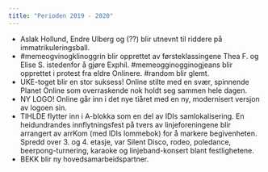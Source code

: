 ```yaml
---
title: "Perioden 2019 - 2020"
---
```


- Aslak Hollund, Endre Ulberg og (??) blir utnevnt til riddere på immatrikuleringsball.
- \#memeogvinogklinoggrin blir opprettet av førsteklassingene Thea F. og Elise S. istedenfor å gjøre Exphil. #memeogginogginogjeans blir opprettet i protest fra eldre Onlinere. #random blir glemt.
- UKE-toget blir en stor suksess! Online stilte med en svær, spinnende Planet Online som overraskende nok holdt seg sammen hele dagen.
- NY LOGO! Online går inn i det nye tiåret med en ny, modernisert versjon av logoen sin.
- TIHLDE flytter inn i A-blokka som en del av IDIs samlokalisering. En heidundrandes innflytningsfest på tvers av linjeforeningene blir arrangert av arrKom (med IDIs lommebok) for å markere begivenheten. Spredd over 3. og 4. etasje, var Silent Disco, rodeo, poledance, beerpong-turnering, karaoke og linjeband-konsert blant festlighetene.
- BEKK blir ny hovedsamarbeidspartner.